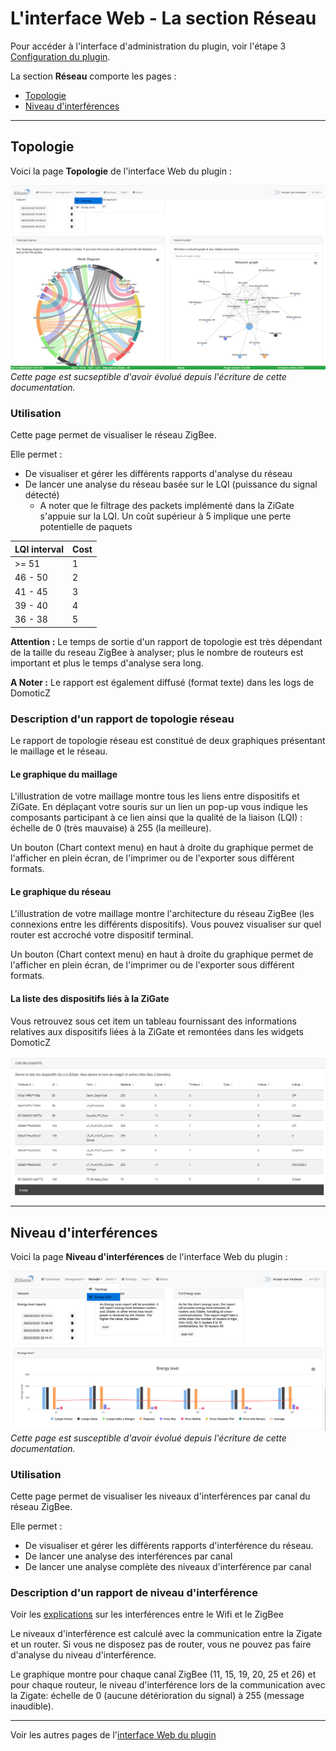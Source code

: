 # L'interface Web - La section Réseau

Pour accéder à l'interface d'administration du plugin, voir l'étape 3 [Configuration du plugin](3_Configuration.md).

La section __Réseau__ comporte les pages :

* [Topologie](#topologie)
* [Niveau d'interférences](#niveau-dinterf%C3%A9rences)


------------------------------------------------
## Topologie

Voici la page __Topologie__ de l'interface Web du plugin : 

![Network_Topology](../Images/Network_Topology.png)
*Cette page est sucseptible d'avoir évolué depuis l'écriture de cette documentation.*

### Utilisation

Cette page permet de visualiser le réseau ZigBee. 

Elle permet :

* De visualiser et gérer les différents rapports d'analyse du réseau
* De lancer une analyse du réseau basée sur le LQI (puissance du signal détecté)
  * A noter que le filtrage des packets implémenté dans la ZiGate s'appuie sur la LQI. Un coût supérieur à 5 implique une perte potentielle de paquets

| LQI interval | Cost |
| ---------| -----|
| >= 51 | 1 |
| 46 - 50 | 2 |
| 41 - 45 | 3 |
| 39 - 40 | 4 |
| 36 - 38 | 5 |

**Attention :** Le temps de sortie d'un rapport de topologie est très dépendant de la taille du reseau ZigBee à analyser; plus le nombre de routeurs est important et plus le temps d'analyse sera long.

**A Noter :** Le rapport est également diffusé (format texte) dans les logs de DomoticZ

### Description d'un rapport de topologie réseau

Le rapport de topologie réseau est constitué de deux graphiques présentant le maillage et le réseau.

#### Le graphique du maillage

L'illustration de votre maillage montre tous les liens entre dispositifs et ZiGate. 
En déplaçant votre souris sur un lien un pop-up vous indique les composants participant à ce lien ainsi que la qualité de la liaison (LQI) : échelle de 0 (très mauvaise) à 255 (la meilleure).

Un bouton (Chart context menu) en haut à droite du graphique permet de l'afficher en plein écran, de l'imprimer ou de l'exporter sous différent formats.

#### Le graphique du réseau

L'illustration de votre maillage montre l'architecture du réseau ZigBee (les connexions entre les différents dispositifs). 
Vous pouvez visualiser sur quel router est accroché votre dispositif terminal.

Un bouton (Chart context menu) en haut à droite du graphique permet de l'afficher en plein écran, de l'imprimer ou de l'exporter sous différent formats.

#### La liste des dispositifs liés à la ZiGate

Vous retrouvez sous cet item un tableau fournissant des informations relatives aux dispositifs liées à la ZiGate et remontées dans les widgets DomoticZ

![Network_Topology](Images/FR_WebUI-Reseau-ListDispositifs.png)


------------------------------------------------
## Niveau d'interférences

Voici la page __Niveau d'interférences__ de l'interface Web du plugin : 

![InterferenceLevels](../Images/InterferenceLevels.png)
*Cette page est susceptible d'avoir évolué depuis l'écriture de cette documentation.*

### Utilisation

Cette page permet de visualiser les niveaux d'interférences par canal du réseau ZigBee.

Elle permet :

* De visualiser et gérer les différents rapports d'interférence du réseau.
* De lancer une analyse des interférences par canal
* De lancer une analyse complète des niveaux d'interférence par canal

### Description d'un rapport de niveau d'interférence

Voir les [explications](Info_ZigBee-et-Wifi.md) sur les interférences entre le Wifi et le ZigBee

Le niveaux d'interférence est calculé avec la communication entre la Zigate et un router. 
Si vous ne disposez pas de router, vous ne pouvez pas faire d'analyse du niveau d'interférence.

Le graphique montre pour chaque canal ZigBee (11, 15, 19, 20, 25 et 26) et pour chaque routeur, le niveau d'interférence lors de la communication avec la Zigate: échelle de 0 (aucune détérioration du signal) à 255 (message inaudible). 


------------------------------------------------
Voir les autres pages de l'[interface Web du plugin](Home.md#linterface-web-du-plugin)

